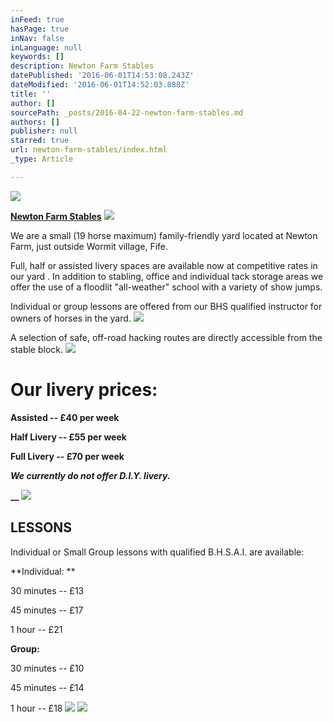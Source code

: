 ```yaml
---
inFeed: true
hasPage: true
inNav: false
inLanguage: null
keywords: []
description: Newton Farm Stables
datePublished: '2016-06-01T14:53:08.243Z'
dateModified: '2016-06-01T14:52:03.888Z'
title: ''
author: []
sourcePath: _posts/2016-04-22-newton-farm-stables.md
authors: []
publisher: null
starred: true
url: newton-farm-stables/index.html
_type: Article

---
```

![](https://the-grid-user-content.s3-us-west-2.amazonaws.com/af7010e3-ecc0-43ea-88a7-def2c9a54889.png)

**[Newton Farm Stables][0]**
![](https://the-grid-user-content.s3-us-west-2.amazonaws.com/c97ebfc9-c35b-47da-895d-a53fa6dcc69a.jpg)

We are a small (19 horse maximum) family-friendly yard located at Newton Farm, just outside Wormit village, Fife.

Full, half or assisted livery spaces are available now at competitive rates in our yard . In addition to stabling, office and individual tack storage areas we offer the use of a floodlit "all-weather" school with a variety of show jumps.

Individual or group lessons are offered from our BHS qualified instructor for owners of horses in the yard.
![](https://the-grid-user-content.s3-us-west-2.amazonaws.com/68da32f7-0dbb-41b7-bfe6-ac34773759e2.png)

A selection of safe, off-road hacking routes are directly accessible from the stable block.
![](https://the-grid-user-content.s3-us-west-2.amazonaws.com/65461b4a-d52b-404a-9b32-11d13179852d.jpg)

# Our livery prices:

**Assisted -- £40 per week**

**Half Livery -- £55 per week**

**Full Livery -- £70 per week**

**_We currently do not offer D.I.Y. livery._**

**__**
![](https://the-grid-user-content.s3-us-west-2.amazonaws.com/20bfa75d-5ee3-40a4-b57e-033e58a81b33.jpg)

## LESSONS

Individual or Small Group lessons with qualified B.H.S.A.I. are available:

**Individual: **

30 minutes -- £13

45 minutes -- £17

1 hour -- £21

**Group:**

30 minutes -- £10

45 minutes -- £14

1 hour -- £18
![](https://the-grid-user-content.s3-us-west-2.amazonaws.com/f32f2b86-7816-4e15-8f65-ba7de6d877a8.png)
![](https://the-grid-user-content.s3-us-west-2.amazonaws.com/ec6fccde-3996-4317-a084-4a514e142380.jpg)

[0]: null